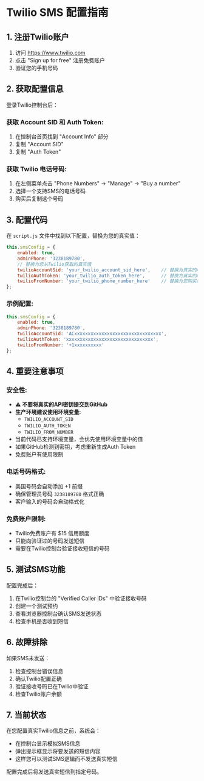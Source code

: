 # Twilio SMS 配置指南

## 1. 注册Twilio账户

1. 访问 https://www.twilio.com
2. 点击 "Sign up for free" 注册免费账户
3. 验证您的手机号码

## 2. 获取配置信息

登录Twilio控制台后：

### 获取 Account SID 和 Auth Token:
1. 在控制台首页找到 "Account Info" 部分
2. 复制 "Account SID" 
3. 复制 "Auth Token"

### 获取 Twilio 电话号码:
1. 在左侧菜单点击 "Phone Numbers" → "Manage" → "Buy a number"
2. 选择一个支持SMS的电话号码
3. 购买后复制这个号码

## 3. 配置代码

在 `script.js` 文件中找到以下配置，替换为您的真实值：

```javascript
this.smsConfig = {
    enabled: true,
    adminPhone: '3238189780',
    // 替换为您从Twilio获取的真实值
    twilioAccountSid: 'your_twilio_account_sid_here',    // 替换为真实的Account SID
    twilioAuthToken: 'your_twilio_auth_token_here',      // 替换为真实的Auth Token  
    twilioFromNumber: 'your_twilio_phone_number_here'    // 替换为您购买的Twilio号码
};
```

### 示例配置:
```javascript
this.smsConfig = {
    enabled: true,
    adminPhone: '3238189780',
    twilioAccountSid: 'ACxxxxxxxxxxxxxxxxxxxxxxxxxxxxxxxx',
    twilioAuthToken: 'xxxxxxxxxxxxxxxxxxxxxxxxxxxxxxxx',
    twilioFromNumber: '+1xxxxxxxxxx'
};
```

## 4. 重要注意事项

### 安全性:
- **⚠️ 不要将真实的API密钥提交到GitHub**
- **生产环境建议使用环境变量:**
  - `TWILIO_ACCOUNT_SID`
  - `TWILIO_AUTH_TOKEN` 
  - `TWILIO_FROM_NUMBER`
- 当前代码已支持环境变量，会优先使用环境变量中的值
- 如果GitHub检测到密钥，考虑重新生成Auth Token
- 免费账户有使用限制

### 电话号码格式:
- 美国号码会自动添加 +1 前缀
- 确保管理员号码 `3238189780` 格式正确
- 客户输入的号码会自动格式化

### 免费账户限制:
- Twilio免费账户有 $15 信用额度
- 只能向验证过的号码发送短信
- 需要在Twilio控制台验证接收短信的号码

## 5. 测试SMS功能

配置完成后：

1. 在Twilio控制台的 "Verified Caller IDs" 中验证接收号码
2. 创建一个测试预约
3. 查看浏览器控制台确认SMS发送状态
4. 检查手机是否收到短信

## 6. 故障排除

如果SMS未发送：

1. 检查控制台错误信息
2. 确认Twilio配置正确
3. 验证接收号码已在Twilio中验证
4. 检查Twilio账户余额

## 7. 当前状态

在您配置真实Twilio信息之前，系统会：
- 在控制台显示模拟SMS信息
- 弹出提示框显示将要发送的短信内容
- 这样您可以测试SMS逻辑而不发送真实短信

配置完成后将发送真实短信到指定号码。